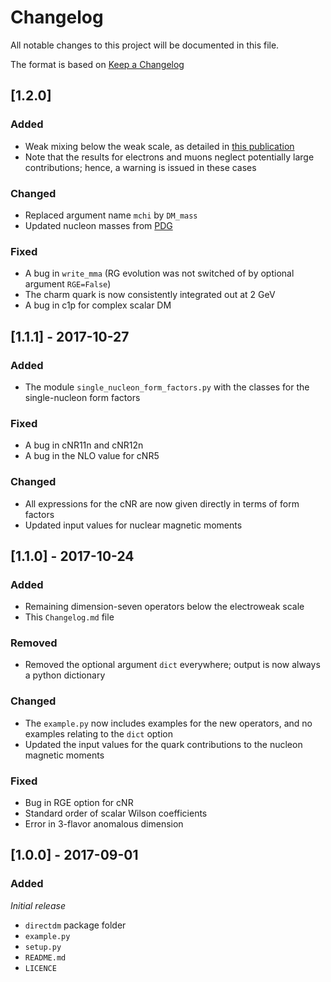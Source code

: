 # Changelog
All notable changes to this project will be documented in this file.

The format is based on [Keep a Changelog](http://keepachangelog.com/en/1.0.0/)

## [1.2.0]
### Added
- Weak mixing below the weak scale, as detailed in [this publication](https://arxiv.org/abs/1801.04240)
- Note that the results for electrons and muons neglect potentially large contributions; hence, a warning is issued in these cases

### Changed
- Replaced argument name `mchi` by `DM_mass`
- Updated nucleon masses from [PDG](http://pdg.lbl.gov/)

### Fixed
- A bug in `write_mma` (RG evolution was not switched of by optional argument `RGE=False`)
- The charm quark is now consistently integrated out at 2 GeV
- A bug in c1p for complex scalar DM

## [1.1.1] - 2017-10-27
### Added
- The module `single_nucleon_form_factors.py` with the classes for the single-nucleon form factors

### Fixed
- A bug in cNR11n and cNR12n
- A bug in the NLO value for cNR5

### Changed
- All expressions for the cNR are now given directly in terms of form factors
- Updated input values for nuclear magnetic moments

## [1.1.0] - 2017-10-24
### Added
- Remaining dimension-seven operators below the electroweak scale
- This `Changelog.md` file

### Removed
- Removed the optional argument `dict` everywhere; output is now always a python dictionary

### Changed
- The `example.py` now includes examples for the new operators, and no examples relating to the `dict` option 
- Updated the input values for the quark contributions to the nucleon magnetic moments

### Fixed
- Bug in RGE option for cNR
- Standard order of scalar Wilson coefficients
- Error in 3-flavor anomalous dimension

## [1.0.0] - 2017-09-01
### Added
*Initial release*

- `directdm` package folder
- `example.py`
- `setup.py`
- `README.md`
- `LICENCE`
